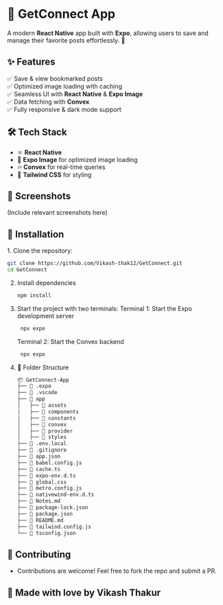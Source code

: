 # 📌 GetConnect App

A modern **React Native** app built with **Expo**, allowing users to save and manage their favorite posts effortlessly. 🚀  

## ✨ Features  
✅ Save & view bookmarked posts  
✅ Optimized image loading with caching  
✅ Seamless UI with **React Native** & **Expo Image**  
✅ Data fetching with **Convex**  
✅ Fully responsive & dark mode support  

## 🛠 Tech Stack  
- ⚛ **React Native**  
- 🎨 **Expo Image** for optimized image loading  
- 🔥 **Convex** for real-time queries  
- 🌈 **Tailwind CSS** for styling  

## 📸 Screenshots  
(Include relevant screenshots here)  

## 🚀 Installation  

1️. Clone the repository:  
```bash
git clone https://github.com/Vikash-thak12/GetConnect.git
cd GetConnect
```

2. Install dependencies

   ```bash
   npm install
   ```

3. Start the project with two terminals:
   Terminal 1: Start the Expo development server
   ```bash
    npx expo 
   ```
   Terminal 2: Start the Convex backend
   ```bash
    npx expo 
   ```
5. 📄 Folder Structure
   ```bash
   📦 GetConnect-App
   ├── 📂 .expo
   ├── 📂 .vscode
   ├── 📂 app
   │   ├── 📂 assets
   │   ├── 📂 components
   │   ├── 📂 constants
   │   ├── 📂 convex
   │   ├── 📂 provider
   │   ├── 📂 styles
   ├── 📄 .env.local
   ├── 📄 .gitignore
   ├── 📄 app.json
   ├── 📄 babel.config.js
   ├── 📄 cache.ts
   ├── 📄 expo-env.d.ts
   ├── 📄 global.css
   ├── 📄 metro.config.js
   ├── 📄 nativewind-env.d.ts
   ├── 📄 Notes.md
   ├── 📄 package-lock.json
   ├── 📄 package.json
   ├── 📄 README.md
   ├── 📄 tailwind.config.js
   └── 📄 tsconfig.json
   ```
## 🙌 Contributing
- Contributions are welcome! Feel free to fork the repo and submit a PR. 

## 💙 Made with love by Vikash Thakur

